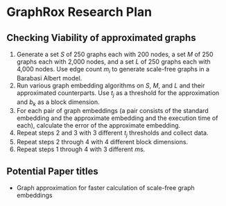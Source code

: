 # GraphRox Research Plan

## Checking Viability of approximated graphs

1. Generate a set $S$ of 250 graphs each with 200 nodes, a set $M$ of 250 graphs each with
2,000 nodes, and a set $L$ of 250 graphs each with 4,000 nodes. Use edge count $m_i$ to
generate scale-free graphs in a Barabasi Albert model.
2. Run various graph embedding algorithms on $S$, $M$, and $L$ and their approximated
counterparts. Use $t_j$ as a threshold for the approximation and $b_k$ as a block dimension.
3. For each pair of graph embeddings (a pair consists of the standard embedding and the
approximate embedding and the execution time of each), calculate the error of the approximate
embedding.
4. Repeat steps 2 and 3 with 3 different $t_j$ thresholds and collect data.
4. Repeat steps 2 through 4 with 4 different block dimensions.
5. Repeat steps 1 through 4 with 3 different $m$s.

## Potential Paper titles
* Graph approximation for faster calculation of scale-free graph embeddings
